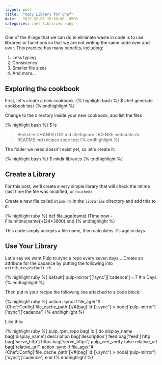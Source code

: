 ```yaml
---
layout: post
title:  "Ruby Library for Chef"
date:   2019-02-01 16:30:00 -0500
categories: chef libraries ruby
---
```


One of the things that we can do to eliminate waste in code is to use libraries or functions so that we are not writing the same code over and over.  This practice has many benefits, including:
1. Less typing
2. Consistency
3. Smaller file sizes
4. And more...

## Exploring the cookbook
First, let's create a new cookbook.
{% highlight bash %}
$ chef generate cookbook test
{% endhighlight %}

Change to the directory inside your new cookbook, and list the files

{% highlight bash %}
$ ls
> Berksfile  CHANGELOG.md  chefignore  LICENSE  metadata.rb  README.md  recipes  spec  test
{% endhighlight %}

The folder we need doesn't exist yet, so let's create it:

{% highlight bash %}
$ mkdir libraries
{% endhighlight %}

## Create a Library
For this post, we'll create a very simple library that will check the mtime (last time the file was modified, or `touched`)

Create a new file called `mtime.rb` in the `libraries` directory and add this to it:

{% highlight ruby %}
def file_age(name)
  (Time.now - File.mtime(name))/(24*3600)
end
{% endhighlight %}

This code simply accepts a file name, then calculates it's age in days.

## Use Your Library
Let's say we want Pulp to sync a repo every seven days...
Create an attribute for the cadance by putting the following into `attributes/default.rb`

{% highlight ruby %}
default['pulp-mirror']['sync']['cadence']       = 7       #In Days
{% endhighlight %}

Then put in your recipe the following line attached to a code block:

{% highlight ruby %}
  action :sync if file_age("#{Chef::Config['file_cache_path']}/#{bag['id']}.sync") > node['pulp-mirror']['sync']['cadence']
{% endhighlight %}

Like this:

{% highlight ruby %}
pulp_rpm_repo bag['id'] do
  display_name bag['display_name']
  description bag['description']
  feed bag['feed']
  http bag['serve_http']
  https bag['serve_https']
  pulp_cert_verify false
  relative_url bag['relative_url']
  action :sync if file_age("#{Chef::Config['file_cache_path']}/#{bag['id']}.sync") > node['pulp-mirror']['sync']['cadence']
end
{% endhighlight %}


